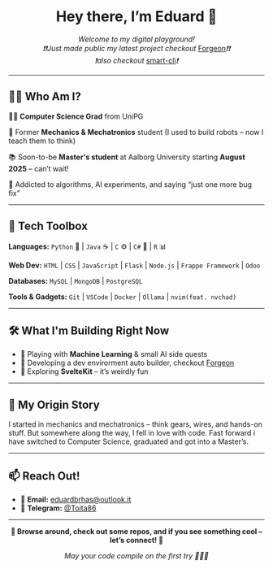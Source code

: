 <h1 align="center">Hey there, I’m Eduard 👋</h1>

<p align="center">
  <em>Welcome to my digital playground!</em>
  <br/>
  <em>❗❗Just made public my latest project checkout</em> <a href=https://github.com/toita86/Forgeon>Forgeon<a/><em>❗❗</em>
  <br/>
  <em>❗also checkout</em> <a href=https://github.com/toita86/smartcli>smart-cli<a/><em>❗</em>
</p>

---

## 👨‍💻 Who Am I?

🧑‍🎓 **Computer Science Grad** from UniPG

🔧 Former **Mechanics & Mechatronics** student (I used to build robots – now I teach them to think)

📚 Soon-to-be **Master's student** at Aalborg University starting **August 2025** – can’t wait!

🧠 Addicted to algorithms, AI experiments, and saying “just one more bug fix”

---

## 🧰 Tech Toolbox

**Languages:**
`Python` 🐍 | `Java` ☕ | `C` ⚙️ | `C#` 🔷 | `R` 📊

**Web Dev:**
`HTML` | `CSS` | `JavaScript` | `Flask` | `Node.js` | `Frappe Framework` | `Odoo`

**Databases:**
`MySQL` | `MongoDB` | `PostgreSQL`

**Tools & Gadgets:**
`Git` | `VSCode` | `Docker` | `Ollama` | `nvim(feat. nvchad)`

---

## 🛠️ What I'm Building Right Now

* 🤖 Playing with **Machine Learning** & small AI side quests
* 🧱 Developing a dev envirorment auto builder, checkout [Forgeon](https://github.com/toita86/Forgeon)
* 🧪 Exploring **SvelteKit** – it’s weirdly fun

---

## 📜 My Origin Story

I started in mechanics and mechatronics – think gears, wires, and hands-on stuff.
But somewhere along the way, I fell in love with code. Fast forward i have switched to Computer Science, graduated and got into a Master’s.

---

## 📫 Reach Out!

* 📧 **Email:** [eduardbrhas@outlook.it](mailto:eduardbrhas@outlook.it)
* 💬 **Telegram:** [@Toita86](https://t.me/Toita86)

---

<p align="center">
  <strong>👾 Browse around, check out some repos, and if you see something cool – let’s connect! 👾</strong>  
</p>

<p align="center">
  <em>May your code compile on the first try 🧙‍♂️✨</em>
</p>
